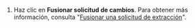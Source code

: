 1. Haz clic en **Fusionar solicitud de cambios**. Para obtener más información, consulta "[Fusionar una solicitud de extracción](/github/collaborating-with-issues-and-pull-requests/merging-a-pull-request)".
